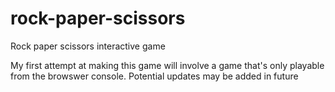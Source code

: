 # rock-paper-scissors
Rock paper scissors interactive game

My first attempt at making this game will involve a game that's only playable from the browswer console. Potential updates may be added in future
